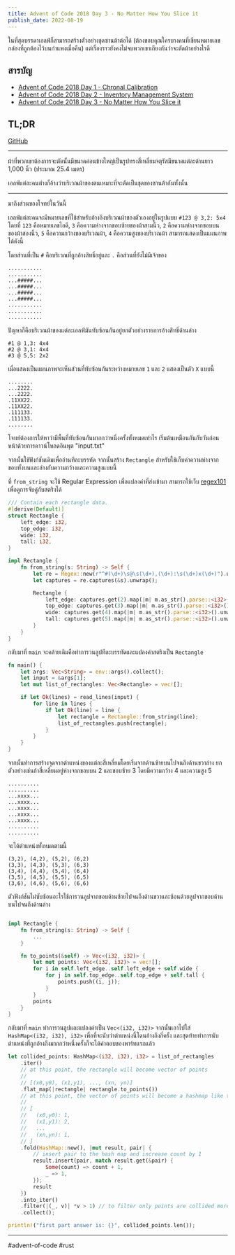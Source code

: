 ```yaml
---
title: Advent of Code 2018 Day 3 - No Matter How You Slice it
publish_date: 2022-08-19
---
```


ในที่สุดบรรดาเอลฟ์ก็สามารถสร้างตัวอย่างชุดซานต้าต่อได้ (ต้องขอบคุณใครบางคนที่เขียนหมายเลขกล่องที่ถูกต้องไว้บนกำแพงเมื่อคืน) แต่เรื่องราวยังคงไม่จบพวกเขาเถียงกันว่าจะตัดผ้าอย่างไรดี

## สารบัญ

- [Advent of Code 2018 Day 1 - Chronal Calibration](/2022/7/6/advent-of-code-2018-day-1-chronal-calibration)
- [Advent of Code 2018 Day 2 - Inventory Management System](/2022/7/28/advent-of-code-2018-day-2-inventory-management-system)
- [Advent of Code 2018 Day 3 - No Matter How You Slice it](/2022/8/19/advent-of-code-2018-day-3-no-matter-how-you-slice-it)

## TL;DR

[GitHub](https://github.com/nomkhonwaan/nomkhonwaan/blob/main/advent-of-code/2018/day_3_no_matter_how_you_slice_it.rs)

---

ผ้าที่พวกเขาต้องการจะตัดนั้นมีขนาดค่อนข้างใหญ่เป็นรูปทรงสี่เหลี่ยมจตุรัสมีขนาดแต่ละด้านยาว 1,000 นิ้ว (ประมาณ 25.4 เมตร) 

เอลฟ์แต่ละคนต่างก็อ้างว่าบริเวณผ้าของตนเหมาะที่จะตัดเป็นชุดของซานต้ากันทั้งนั้น

---

มาถึงส่วนของโจทย์ในวันนี้

เอลฟ์แต่ละคนจะมีหมายเลขที่ใช้สำหรับอ้างอิงบริเวณผ้าของตัวเองอยู่ในรูปแบบ `#123 @ 3,2: 5x4` โดยที่ `123` คือหมายเลขไอดี, `3` คือความห่างจากขอบซ้ายของผ้าสามนิ้ว, `2` คือความห่างจากขอบบนของผ้าสองนิ้ว, `5` คือความกว้างของบริเวณผ้า, `4` คือความสูงของบริเวณผ้า สามารถแสดงเป็นแผนภาพได้ดังนี้

โดยส่วนที่เป็น `#` คือบริเวณที่ถูกอ้างสิทธิ์อยู่และ `.` คือส่วนที่ยังไม่มีเจ้าของ

```
...........
...........
...#####...
...#####...
...#####...
...#####...
...........
...........
...........
```

ปัญหาก็คือบริเวณผ้าของแต่ละเอลฟ์มันทับซ้อนกันอยู่ยกตัวอย่างรายการอ้างสิทธิ์ด้านล่าง

```
#1 @ 1,3: 4x4
#2 @ 3,1: 4x4
#3 @ 5,5: 2x2
```

เมื่อแสดงเป็นแผนภาพจะเห็นส่วนที่ทับซ้อนกันระหว่างหมายเลข `1` และ `2` แสดงเป็นตัว `X` แบบนี้

```
........
...2222.
...2222.
.11XX22.
.11XX22.
.111133.
.111133.
........
```

โจทย์ต้องการให้หาว่ามีพื้นที่ทับซ้อนกันมากกว่าหนึ่งครั้งทั้งหมดเท่าไร เริ่มต้นเหมือนกันกับวันก่อนหน้าด้วยการดาวน์โหลดอินพุต "input.txt" 

จากนั้นใช้ฟังก์ชันเดิมเพื่ออ่านทีละบรรทัด จากนั้นสร้าง `Rectangle` สำหรับใช้เก็บค่าความห่างจากขอบทั้งบนและล่างกับความกว้างและความสูงแบบนี้

ที่ `from_string` จะใช้ Regular Expression เพื่อแปลงค่าที่ส่งเข้ามา สามารถใช้เว็บ [regex101](https://regex101.com/) เพื่อดูการจับคู่กับสตริงได้


```rust
/// Contain each rectangle data.
#[derive(Default)]
struct Rectangle {
    left_edge: i32,
    top_edge: i32,
    wide: i32,
    tall: i32,
}

impl Rectangle {
    fn from_string(s: String) -> Self {
        let re = Regex::new(r"^#(\d+)\s@\s(\d+),(\d+):\s(\d+)x(\d+)").unwrap();
        let captures = re.captures(&s).unwrap();

        Rectangle {
            left_edge: captures.get(2).map(|m| m.as_str().parse::<i32>().unwrap()).unwrap(),
            top_edge: captures.get(3).map(|m| m.as_str().parse::<i32>().unwrap()).unwrap(),
            wide: captures.get(4).map(|m| m.as_str().parse::<i32>().unwrap()).unwrap(),
            tall: captures.get(5).map(|m| m.as_str().parse::<i32>().unwrap()).unwrap(),
        }
    }
}
```

กลับมาที่ `main` จะคล้ายเดิมคือทำการวนลูปทีละบรรทัดและแปลงค่าสตริงเป็น `Rectangle`

```rust
fn main() {
    let args: Vec<String> = env::args().collect();
    let input = &args[1];
    let mut list_of_rectangles: Vec<Rectangle> = vec![];

    if let Ok(lines) = read_lines(input) {
        for line in lines {
            if let Ok(line) = line {
                let rectangle = Rectangle::from_string(line);
                list_of_rectangles.push(rectangle);
            }
        }
    }
}
```

จากนั้นทำการสร้างจุดจากตำแหน่งของแต่ละสี่เหลี่ยมโดยเริ่มจากด้านซ้ายบนไปจนถึงด้านขวาล่าง ยกตัวอย่างเช่นถ้าสี่เหลี่ยมอยู่ห่างจากขอบบน 2 และขอบซ้าย 3 โดยมีความกว้าง 4 และความสูง 5 

```
..........
..........
...xxxx...
...xxxx...
...xxxx...
...xxxx...
...xxxx...
..........
..........
```

จะได้ตำแหน่งทั้งหมดตามนี้

```
(3,2), (4,2), (5,2), (6,2)
(3,3), (4,3), (5,3), (6,3)
(3,4), (4,4), (5,4), (6,4)
(3,5), (4,5), (5,5), (6,5)
(3,6), (4,6), (5,6), (6,6)
```

ตัวฟังก์ชันไม่ซับซ้อนอะไรใช้การวนลูปจากขอบด้านซ้ายไปจนถึงด้านขวาและซ้อนด้วยลูปจากขอบด้านบนไปจนถึงด้านล่าง

```rust

impl Rectangle {
    fn from_string(s: String) -> Self {
        ...
    }

    fn to_points(&self) -> Vec<(i32, i32)> {
        let mut points: Vec<(i32, i32)> = vec![];
        for i in self.left_edge..self.left_edge + self.wide {
            for j in self.top_edge..self.top_edge + self.tall {
                points.push((i, j));
            }
        }
        points
    }
}
```

กลับมาที่ `main` ทำการวนลูปและแปลงค่าเป็น `Vec<(i32, i32)>` จากนั้นเอาไปใส่ `HashMap<(i32, i32), i32>` เพื่อที่จะนับว่าตำแหน่งนี้โดนอ้างถึงกี่ครั้ง และสุดท้ายทำการนับตำแหน่งที่ถูกอ้างถึงมากกว่าหนึ่งครั้งก็จะได้คำตอบของพาร์ทแรกแล้ว

```rust
let collided_points: HashMap<(i32, i32), i32> = list_of_rectangles
    .iter()
    // at this point, the rectangle will become vector of points
    //
    // [(x0,y0), (x1,y1), ..., (xn, yn)]
    .flat_map(|rectangle| rectangle.to_points()) 
    // at this point, the vector of points will become a hashmap like this
    //
    // [
    //   (x0,y0): 1,
    //   (x1,y1): 2,
    //   ...
    //   (xn,yn): 1,
    // ]
    .fold(HashMap::new(), |mut result, pair| {
        // insert pair to the hash map and increase count by 1
        result.insert(pair, match result.get(&pair) {
            Some(count) => count + 1,
            _ => 1,
        });
        result
    })
    .into_iter()
    .filter(|(_, v)| *v > 1) // to filter only points are collided more than 1
    .collect();

println!("first part answer is: {}", collided_points.len());
```

---
#advent-of-code #rust